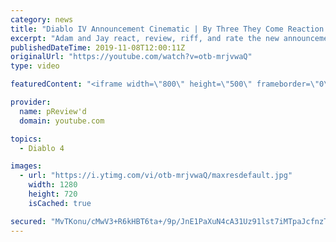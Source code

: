 ```yaml
---
category: news
title: "Diablo IV Announcement Cinematic | By Three They Come Reaction / Review / Rating"
excerpt: "Adam and Jay react, review, riff, and rate the new announcement cinematic everyone wanted to see last year at Blizzcon, Diablo IV 'By Three They Come'."
publishedDateTime: 2019-11-08T12:00:11Z
originalUrl: "https://youtube.com/watch?v=otb-mrjvwaQ"
type: video

featuredContent: "<iframe width=\"800\" height=\"500\" frameborder=\"0\" src=\"https://www.youtube.com/embed/otb-mrjvwaQ\" allow=\"accelerometer; autoplay; encrypted-media; gyroscope; picture-in-picture\" allowfullscreen></iframe>"

provider:
  name: pReview'd
  domain: youtube.com

topics:
  - Diablo 4

images:
  - url: "https://i.ytimg.com/vi/otb-mrjvwaQ/maxresdefault.jpg"
    width: 1280
    height: 720
    isCached: true

secured: "MvTKonu/cMwV3+R6kHBT6ta+/9p/JnE1PaXuN4cA31Uz91lst7iMTpaJcfnzTMNipwH48axFSAcSnlzi4mrUp2lesZuOXq37Jv2Ux6qEDQIqIDYbQXbI6vyj4Zca0Cem4HyxyHQAyxXkvlSzTdtOEJduJPQxQCHAwgZJ9D0XQI1lzHiyehvOl64WAfhiUKFdmVGG8xUNgmcWjjN55K6jjpgI4g5LLw9L5Md7w/IlBJFmUaiROLF4s8PkYO+ycqlD1h9lDdLTA6gRYLBNH0cfHorWEL4Y54IkBHSZIw9zntglSGrwfwmQvVEJAcmeZMtw5C/V37XCw7XfDbF4Lk6cqE2cYsm60VWKsw9tD8SK4/Of+vMsDbCTvoSEcFeuze+0kLZGbWBeCZJdL2KuGOYypnGDHM24SW9PzeTS8ax1sYNBZW4ck3FO1ZlcdCPA2TRJ;+HXQo7dMe+MUyx7t7ltyqQ=="
---
```


